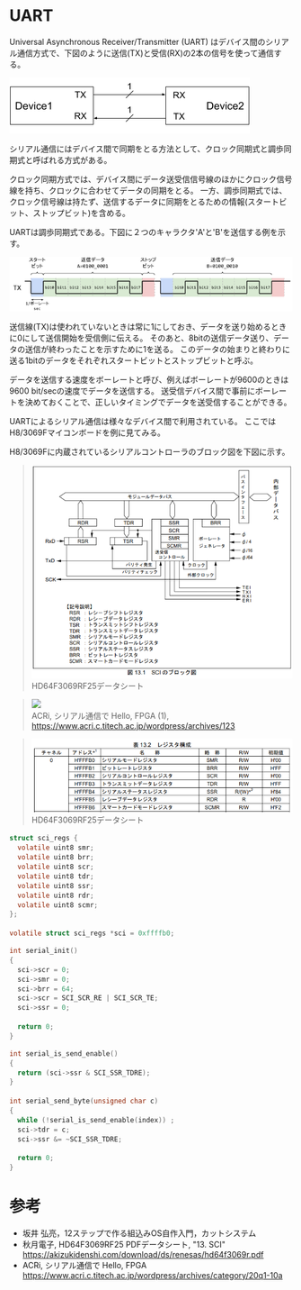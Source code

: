 # UART

Universal Asynchronous Receiver/Transmitter (UART) はデバイス間のシリアル通信方式で、下図のように送信(TX)と受信(RX)の2本の信号を使って通信する。

![](./img/UART.PNG)

シリアル通信にはデバイス間で同期をとる方法として、クロック同期式と調歩同期式と呼ばれる方式がある。

クロック同期方式では、デバイス間にデータ送受信信号線のほかにクロック信号線を持ち、クロックに合わせてデータの同期をとる。
一方、調歩同期式では、クロック信号線は持たず、送信するデータに同期をとるための情報(スタートビット、ストップビット)を含める。

UARTは調歩同期式である。下図に２つのキャラクタ'A'と'B'を送信する例を示す。

![](./img/UART-TIMING.PNG)

送信線(TX)は使われていないときは常に1にしておき、データを送り始めるときに0にして送信開始を受信側に伝える。
そのあと、8bitの送信データ送り、データの送信が終わったことを示すために1を送る。
このデータの始まりと終わりに送る1bitのデータをそれぞれスタートビットとストップビットと呼ぶ。

データを送信する速度をボーレートと呼び、例えばボーレートが9600のときは9600 bit/secの速度でデータを送信する。
送受信デバイス間で事前にボーレートを決めておくことで、正しいタイミングでデータを送受信することができる。

UARTによるシリアル通信は様々なデバイス間で利用されている。
ここではH8/3069Fマイコンボードを例に見てみる。

H8/3069Fに内蔵されているシリアルコントローラのブロック図を下図に示す。

> ![](./img/SCI-BLK.PNG)\
> HD64F3069RF25データシート

> ![](https://www.acri.c.titech.ac.jp/wordpress/wp-content/uploads/2020/03/20Q1_10A_1_shiftregister_ps-768x328.png)\
> ACRi, シリアル通信で Hello, FPGA (1), https://www.acri.c.titech.ac.jp/wordpress/archives/123

> ![](./img/REG-ADDR.PNG)\
> HD64F3069RF25データシート

```c
struct sci_regs {
  volatile uint8 smr;
  volatile uint8 brr;
  volatile uint8 scr;
  volatile uint8 tdr;
  volatile uint8 ssr;
  volatile uint8 rdr;
  volatile uint8 scmr;
};

volatile struct sci_regs *sci = 0xffffb0;
```

```c
int serial_init()
{
  sci->scr = 0;
  sci->smr = 0;
  sci->brr = 64;
  sci->scr = SCI_SCR_RE | SCI_SCR_TE;
  sci->ssr = 0;

  return 0;
}
```

```c
int serial_is_send_enable()
{
  return (sci->ssr & SCI_SSR_TDRE);
}

int serial_send_byte(unsigned char c)
{
  while (!serial_is_send_enable(index)) ;
  sci->tdr = c;
  sci->ssr &= ~SCI_SSR_TDRE;

  return 0;
}
```

# 参考
- 坂井 弘亮，12ステップで作る組込みOS自作入門，カットシステム
- 秋月電子, HD64F3069RF25 PDFデータシート, "13. SCI"
https://akizukidenshi.com/download/ds/renesas/hd64f3069r.pdf
- ACRi, シリアル通信で Hello, FPGA
https://www.acri.c.titech.ac.jp/wordpress/archives/category/20q1-10a
